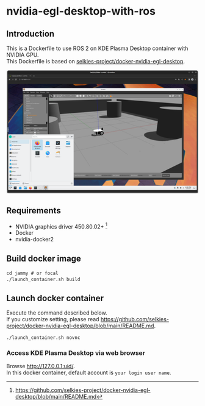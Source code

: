 # nvidia-egl-desktop-with-ros
## Introduction

This is a Dockerfile to use ROS 2 on KDE Plasma Desktop container with NVIDIA GPU.  
This Dockerfile is based on [selkies-project/docker-nvidia-egl-desktop](https://github.com/selkies-project/docker-nvidia-egl-desktop).

![](nvidia-egl-desktop-ros2-screenshot.png)

## Requirements

- NVIDIA graphics driver 450.80.02+ [^1]
- Docker
- nvidia-docker2

## Build docker image

```
cd jammy # or focal
./launch_container.sh build
```


## Launch docker container

Execute the command described below.  
If you customize setting, please read <https://github.com/selkies-project/docker-nvidia-egl-desktop/blob/main/README.md>.

```
./launch_container.sh novnc
```

### Access KDE Plasma Desktop via web browser

Browse <http://127.0.0.1:uid/>.  
In this docker container, default account is `your login user name`.  

[^1]: <https://github.com/selkies-project/docker-nvidia-egl-desktop/blob/main/README.md>
